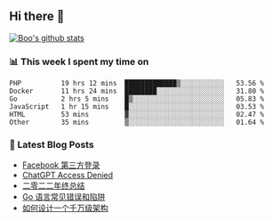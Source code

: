 ## Hi there 👋

[![Boo's github stats](https://github-readme-stats.vercel.app/api?username=0xAiKang)](https://github.com/anuraghazra/github-readme-stats)

<!-- [![Most Used Langs](https://github-readme-stats.vercel.app/api/top-langs/?username=0xAiKang)](https://github.com/anuraghazra/github-readme-stats) -->

### 📊 This week I spent my time on
<!--START_SECTION:waka-->

```text
PHP          19 hrs 12 mins  █████████████▒░░░░░░░░░░░   53.56 %
Docker       11 hrs 24 mins  ████████░░░░░░░░░░░░░░░░░   31.80 %
Go           2 hrs 5 mins    █▒░░░░░░░░░░░░░░░░░░░░░░░   05.83 %
JavaScript   1 hr 15 mins    █░░░░░░░░░░░░░░░░░░░░░░░░   03.53 %
HTML         53 mins         ▓░░░░░░░░░░░░░░░░░░░░░░░░   02.47 %
Other        35 mins         ▒░░░░░░░░░░░░░░░░░░░░░░░░   01.64 %
```

<!--END_SECTION:waka-->

### 📕 Latest Blog Posts
<!-- BLOG-POST-LIST:START -->
- [Facebook 第三方登录](https://www.0x2beace.com/facebook-third-party-login/)
- [ChatGPT Access Denied](https://www.0x2beace.com/chatgpt-access-denied/)
- [二零二二年终总结](https://www.0x2beace.com/2022-year-end-summary/)
- [Go 语言常见错误和陷阱](https://www.0x2beace.com/gotchas-and-common-mistakes-in-go-golang/)
- [如何设计一个千万级架构](https://www.0x2beace.com/how-to-design-a-tens-of-millions-of-architecture/)
<!-- BLOG-POST-LIST:END -->

